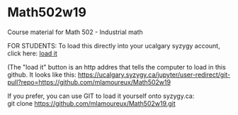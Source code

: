 # Math502w19
Course material for Math 502 - Industrial math

FOR STUDENTS: To load this directly into your ucalgary syzygy account, click here:
[load it](https://ucalgary.syzygy.ca/jupyter/user-redirect/git-pull?repo=https://github.com/mlamoureux/Math502w19)

(The "load it" button is an http addres that tells the computer to load in this github. It looks like this:
https://ucalgary.syzygy.ca/jupyter/user-redirect/git-pull?repo=https://github.com/mlamoureux/Math502w19

If you prefer, you can use GIT to load it yourself  onto syzygy.ca:  
git clone https://github.com/mlamoureux/Math502w19.git
